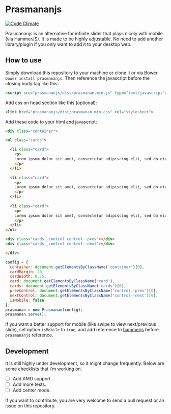 # Prasmananjs
[![Code Climate](https://codeclimate.com/github/rahmanda/prasmananjs/badges/gpa.svg)](https://codeclimate.com/github/rahmanda/prasmananjs)  

Prasmananjs is an alternative for infinite slider that plays nicely with mobile (via HammerJS). It is made to be highly adjustable. No need to add another library/plugin if you only want to add it to your desktop web.  

## How to use  
Simply download this repository to your machine or clone it or via Bower `bower install prasmananjs`. Then reference the javascript before the closing body tag like this:  

```html
<script src="prasmananjs/dist/prasmanan.min.js" type="text/javascript"></script>
```  

Add css on head section like this (optional):  

```html
<link href="prasmananjs/dist/prasmanan.min.css" rel="stylesheet">
```  

Add these code to your html and javascript:  

```html
<div class="container">

<ul class="cards">

  <li class="card">
    <p>
    Lorem ipsum dolor sit amet, consectetur adipiscing elit, sed do eiusmod tempor incididunt ut labore et dolore magna aliqua. Duis aute irure dolor in reprehenderit in voluptate velit esse cillum dolore eu fugiat nulla pariatur.
    </p>
  </li>

  <li class="card">
    <p>
    Lorem ipsum dolor sit amet, consectetur adipiscing elit, sed do eiusmod tempor incididunt ut labore et dolore magna aliqua. Duis aute irure dolor in reprehenderit in voluptate velit esse cillum dolore eu fugiat nulla pariatur.
    </p>
  </li>
  
  <li class="card">
    <p>
    Lorem ipsum dolor sit amet, consectetur adipiscing elit, sed do eiusmod tempor incididunt ut labore et dolore magna aliqua. Duis aute irure dolor in reprehenderit in voluptate velit esse cillum dolore eu fugiat nulla pariatur.
    </p>
  </li>
</ul>

<div class="cards__control control--prev"></div>
<div class="cards__control control--next"></div>

</div>
```  

```javascript
config = {
  container: document.getElementsByClassName('container')[0],
  cardMargin: 20,
  cardWidth: 0.75,
  card: document.getElementsByClassName('card'),
  cards: document.getElementsByClassName('cards')[0],
  prevControl: document.getElementsByClassName('control--prev')[0],
  nextControl: document.getElementsByClassName('control--next')[0],
  isMobile: false
};
prasmanan = new Prasmanan(config);
prasmanan.serve();
```  

If you want a better support for mobile (like swipe to view next/previous slide), set option `isMobile` to `true`, and add reference to [hammerjs](https://github.com/hammerjs/hammer.js) before `prasmananjs` reference.  

## Development  
It is still highly under development, so it might change frequently. Below are some checklists that i'm working on.  

- [ ] Add AMD support.  
- [ ] Add more tests.  
- [ ] Add center mode.  

If you want to contribute, you are very welcome to send a pull request or an issue on this repository.  
